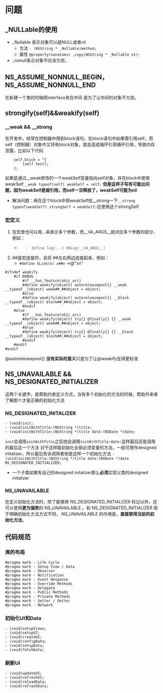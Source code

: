 # 问题

## _NULLable的使用
* _Nullable 表示对象可以是NULL或者nil 
  * 方法 `- (NSString * _Nullable)method;`
  * 属性 `@property(nonatomic ,copy)NSString * _Nullable str;`
* _nonull表示对象不应该为空。

## NS_ASSUME_NONNULL_BEGIN， NS_ASSUME_NONNULL_END
在新建一个类的时候把interface夹在中间 是为了让中间的对象不为空。

## strongify(self)&&weakify(self)
### __weak && __strong
在开发中，经常在控制器中用到block语句，在block语句中如果需引用self，而self（控制器）对象中又持有block对象，就会造成循环引用循环引用，导致内存泄露，比如以下代码
```objc
    self.block = ^{
        [self test];
    };
```
如果是通过__weak修饰的一个weakSelf变量指向self对象，并在block中使用weakSelf`__weak typeof(self) weakSelf = self;`
**但是这样子写有可能出问题，因为weakSelf是弱引用，而self一旦释放了，weakSelf可能为nil**
* 解决问题：再在这个block中把weakSelf给__strong一下`__strong typeof(weakSelf) strongSelf = weakSelf;`在使用这个strongSelf

### 宏定义
1. 在宏里也可以用...来表示多个参数，而__VA_ARGS__就对应多个参数的部分，例如：
    * > `define log(...) NSLog(__VA_ARGS__)`
2. ##是宏连接符，会将 ##左右两边连接起来，例如：
    * `#define XLink(n) x##n` ->@"xn" 

```objc
#ifndef weakify
    #if DEBUG
        #if __has_feature(objc_arc)
        #define weakify(object) autoreleasepool{} __weak __typeof__(object) weak##_##object = object;
        #else
        #define weakify(object) autoreleasepool{} __block __typeof__(object) block##_##object = object;
        #endif
    #else
        #if __has_feature(objc_arc)
        #define weakify(object) try{} @finally{} {} __weak __typeof__(object) weak##_##object = object;
        #else
        #define weakify(object) try{} @finally{} {} __block __typeof__(object) block##_##object = object;
        #endif
    #endif
#endif
```
@autoreleasepool{} **没有实际的意义**只是为了让@weakify显得更标准

## NS_UNAVAILABLE && NS_DESIGNATED_INITIALIZER
这两个关键字，是帮助约束定义方式，当有多个初始化的方法的时候，帮助外来者了解那个才是正确的初始化方法

### NS_DESIGNATED_INITALIZER
```objc
- (void)init;
- (void)initWithTitle:(NSString *)title;
- (void)initWithTitle:(NSString *)title date:(NSDate *)date;
```
`init`会调用`initWithTitle`之后他会调用`initWithTitle:date:`这样最后还是调用的最后这一个方法
对于这样能初始化全部必须变量的方法，一般可用作designed initalizer，所以最后告诉调用者他是这样一个初始化方法
`- (void)initWithTitle:(NSString *)title date:(NSDate *)date NS_DESIGNATED_INITIALIZER;`
* 一个子类如果有自己的designed initalizer那么**必须**实现父类的designed initalizer

### NS_UNAVAILABLE
在定义初始化方法时，除了能够用 NS_DESIGNATED_INITIALIZER 标记以外，还可以使用**更为强势**的 NS_UNAVAILABLE 。和 NS_DESIGNATED_INITIALIZER 用于明确初始化方法方式不同， NS_UNAVAILABLE 的作用是，**直接禁用当前的初始化方法**。

## 代码规范

### 类的布局
```objc
#pragma mark - Life Cycle
#pragma mark - Setup View / Data
#pragma mark - Observer
#pragma mark - Notification
#pragma mark - Event Response
#pragma mark - Override Methods
#pragma mark - Delegate
#pragma mark - Public Methods
#pragma mark - Private Methods
#pragma mark - Setter / Getter
#pragma mark - Network
```
### 初始化UI和Data
```objc
- (void)setupViews;
- (void)setupUI;
- (void)createUI;
- (void)configData;
- (void)setupData;
- (void)fetchData;
```

### 刷新UI
```objc
- (void)updateUI;
- (void)refreshUI;
- (void)reloadData;
- (void)refreshData;
```

